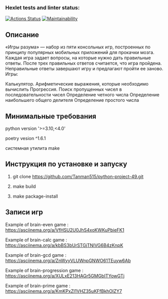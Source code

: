 ### Hexlet tests and linter status:
[![Actions Status](https://github.com/Tanman515/python-project-49/workflows/hexlet-check/badge.svg)](https://github.com/Tanman515/python-project-49/actions)
[![Maintainability](https://api.codeclimate.com/v1/badges/7a94cf443e030b04b641/maintainability)](https://codeclimate.com/github/Tanman515/python-project-49/maintainability)

## Описание
«Игры разума» — набор из пяти консольных игр, построенных по принципу популярных мобильных приложений для прокачки мозга. Каждая игра задает вопросы, на которые нужно дать правильные ответы. После трех правильных ответов считается, что игра пройдена. Неправильные ответы завершают игру и предлагают пройти ее заново. Игры:

Калькулятор. Арифметические выражения, которые необходимо вычислить
Прогрессия. Поиск пропущенных чисел в последовательности чисел
Определение четного числа
Определение наибольшего общего делителя
Определение простого числа

## Минимальные требования 
python version '>=3.10,<4.0'

poetry vesion ^1.6.1

системная утилита make

## Инструкция по установке и запуску
1. git clone https://github.com/Tanman515/python-project-49.git

2. make build

3. make package-install

## Записи игр
Example of brain-even game : https://asciinema.org/a/VfHSU2U0JhS4xoKWKuPbieFK1

Example of brain-calc game : https://asciinema.org/a/kbBS3bUrSTGjTNIVG6B4zKnpK

Example of brain-gcd game : https://asciinema.org/a/ZnWyyVLUWnpGNWO61TEuyw6Ab

Example of brain-progression game : https://asciinema.org/a/XULxE213HAGr5GMGbITYowGTj

Example of brain-prime game : https://asciinema.org/a/KmKPxZI1VHZ35uKFfBkhOlZY7
